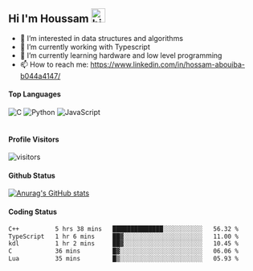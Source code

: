 ## Hi I'm Houssam <img src="https://user-images.githubusercontent.com/1303154/88677602-1635ba80-d120-11ea-84d8-d263ba5fc3c0.gif" width="28px" alt="hi">

- 👀 I’m interested in data structures and algorithms
- 🔭 I’m currently working with Typescript
- 🌱 I’m currently learning hardware and low level programming
- 📫 How to reach me: https://www.linkedin.com/in/hossam-abouiba-b044a4147/

#### Top Languages

![C](https://img.shields.io/badge/c-%2300599C.svg?style=for-the-badge&logo=c&logoColor=white)
![Python](https://img.shields.io/badge/python-%2314354C.svg?style=for-the-badge&logo=python&logoColor=white)
![JavaScript](https://img.shields.io/badge/javascript-%23323330.svg?style=for-the-badge&logo=javascript&logoColor=%23F7DF1E)
<br />
<br />
#### Profile Visitors
![visitors](https://visitor-badge.glitch.me/badge?page_id=project-HOSSAM.project-HOSSAM)

#### Github Status
[![Anurag's GitHub stats](https://github-readme-stats.vercel.app/api?username=0xPride&theme=tokyonight)](https://github.com/anuraghazra/github-readme-stats)

#### Coding Status
<!--START_SECTION:waka-->

```txt
C++          5 hrs 38 mins   ██████████████░░░░░░░░░░░   56.32 %
TypeScript   1 hr 6 mins     ██▓░░░░░░░░░░░░░░░░░░░░░░   11.00 %
kdl          1 hr 2 mins     ██▓░░░░░░░░░░░░░░░░░░░░░░   10.45 %
C            36 mins         █▓░░░░░░░░░░░░░░░░░░░░░░░   06.06 %
Lua          35 mins         █▒░░░░░░░░░░░░░░░░░░░░░░░   05.93 %
```

<!--END_SECTION:waka-->
